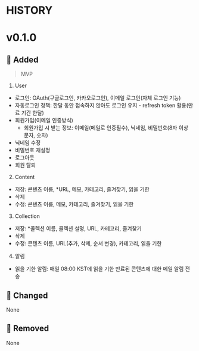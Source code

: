 # HISTORY

# v0.1.0

## 🚀 Added

> MVP

1. User

- 로그인: OAuth(구글로그인, 카카오로그인), 이메일 로그인(자체 로그인 기능)
- 자동로그인 정책: 한달 동안 접속하지 않아도 로그인 유지 - refresh token 활용(만료 기간 한달)
- 회원가입(이메일 인증방식)
  - 회원가입 시 받는 정보: 이메일(메일로 인증필수), 닉네임, 비밀번호(8자 이상 문자, 숫자)
- 닉네임 수정
- 비밀번호 재설정
- 로그아웃
- 회원 탈퇴

2. Content

- 저장: 콘텐츠 이름, \*URL, 메모, 카테고리, 즐겨찾기, 읽을 기한
- 삭제
- 수정: 콘텐츠 이름, 메모, 카테고리, 즐겨찾기, 읽을 기한

3. Collection

- 저장: \*콜렉션 이름, 콜렉션 설명, URL, 카테고리, 즐겨찾기
- 삭제
- 수정: 콘텐츠 이름, URL(추가, 삭제, 순서 변경), 카테고리, 읽을 기한

4. 알림

- 읽을 기한 알림: 매일 08:00 KST에 읽을 기한 만료된 콘텐츠에 대한 메일 알림 전송

## 📝 Changed

None

## :no_entry_sign: Removed

None
